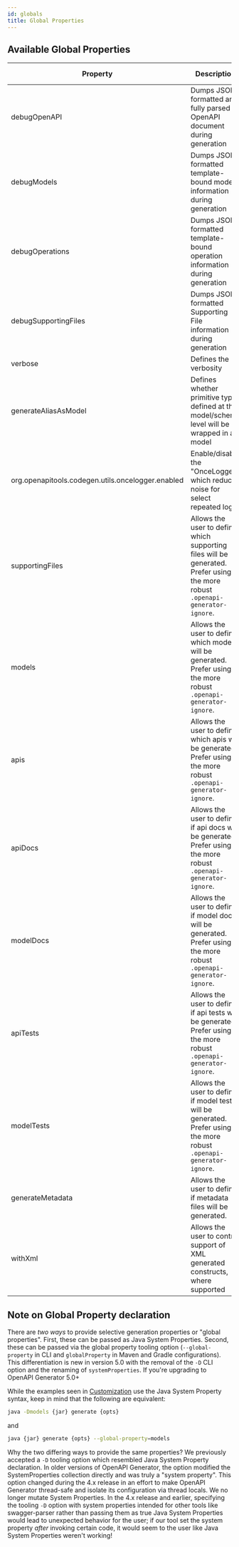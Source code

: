 ```yaml
---
id: globals
title: Global Properties
---
```


## Available Global Properties

| Property | Description | Acceptable value |
| -------- | ------------| ---------------- |
| debugOpenAPI | Dumps JSON formatted and fully parsed OpenAPI document during generation | none |
| debugModels | Dumps JSON formatted template-bound model information during generation | none |
| debugOperations | Dumps JSON formatted template-bound operation information during generation | none |
| debugSupportingFiles | Dumps JSON formatted Supporting File information during generation | none |
| verbose | Defines the verbosity | `true` or `false` |
| generateAliasAsModel | Defines whether primitive types defined at the model/schema level will be wrapped in a model | `true` or `false` |
| org.openapitools.codegen.utils.oncelogger.enabled | Enable/disable the "OnceLogger" which reduces noise for select repeated logs | `true` or `false` |
| supportingFiles | Allows the user to define which supporting files will be generated. Prefer using the more robust `.openapi-generator-ignore`. | no value, or a colon-separated string of file names |
| models | Allows the user to define which models will be generated. Prefer using the more robust `.openapi-generator-ignore`. | no value, or a colon-separated string of model names |
| apis | Allows the user to define which apis will be generated. Prefer using the more robust `.openapi-generator-ignore`. | no value, or a colon-separated string of api names |
| apiDocs | Allows the user to define if api docs will be generated. Prefer using the more robust `.openapi-generator-ignore`. | `true` or `false` |
| modelDocs | Allows the user to define if model docs will be generated. Prefer using the more robust `.openapi-generator-ignore`. | `true` or `false` |
| apiTests | Allows the user to define if api tests will be generated. Prefer using the more robust `.openapi-generator-ignore`. | `true` or `false` |
| modelTests | Allows the user to define if model tests will be generated. Prefer using the more robust `.openapi-generator-ignore`. | `true` or `false` |
| generateMetadata | Allows the user to define if metadata files will be generated. | `true` or `false` |
| withXml | Allows the user to control support of XML generated constructs, where supported | none |


## Note on Global Property declaration

There are _two ways_ to provide selective generation properties or "global properties". First, these can be passed as Java System Properties. Second, these can be passed via the global property tooling option (`--global-property` in CLI and `globalProperty` in Maven and Gradle configurations). This differentiation is new in version 5.0 with the removal of the `-D` CLI option and the renaming of `systemProperties`. If you're upgrading to OpenAPI Generator 5.0+

While the examples seen in [Customization](./customization.md) use the Java System Property syntax, keep in mind that the following are equivalent:

```sh
java -Dmodels {jar} generate {opts}
```

and

```sh
java {jar} generate {opts} --global-property=models
```

Why the two differing ways to provide the same properties? We previously accepted a `-D` tooling option which resembled Java System Property declaration. In older versions of OpenAPI Generator, the option modified the SystemProperties collection directly and was truly a "system property". This option changed during the 4.x release in an effort to make OpenAPI Generator thread-safe and isolate its configuration via thread locals. We no longer mutate System Properties. In the 4.x release and earlier, specifying the tooling `-D` option with system properties intended for other tools like swagger-parser rather than passing them as true Java System Properties would lead to unexpected behavior for the user; if our tool set the system property _after_ invoking certain code, it would seem to the user like Java System Properties weren't working! 
